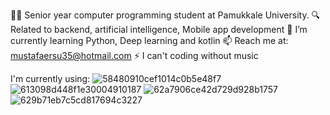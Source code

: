 👨‍💻 Senior year computer programming student at Pamukkale University.
🔍 Related to backend, artificial intelligence, Mobile app development
🌱 I’m currently learning Python, Deep learning and kotlin
📫 Reach me at: mustafaersu35@hotmail.com
⚡ I can't coding without music

I'm currently using:
![58480910cef1014c0b5e48f7](https://github.com/user-attachments/assets/84bcf190-2beb-4ef6-82d0-16ca4b6c635d)
![613098d448f1e30004910187](https://github.com/user-attachments/assets/a3764c74-c2cb-4356-a545-24e1ec44dbcb)
![62a7906ce42d729d928b1757](https://github.com/user-attachments/assets/0dace9b0-6d88-452b-a138-32a7e609360d)
![629b71eb7c5cd817694c3227](https://github.com/user-attachments/assets/74ccc31f-b3b6-43d4-9f6c-a3471de9fd1f)
